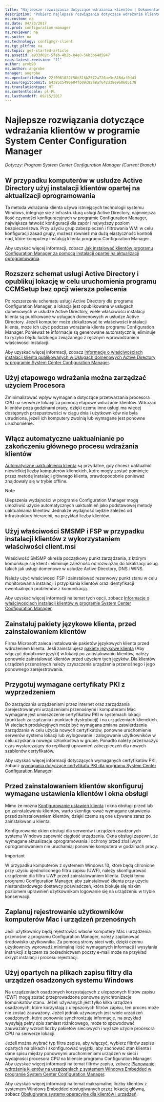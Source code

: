 ```yaml
---
title: "Najlepsze rozwiązania dotyczące wdrażania klientów | Dokumentacja firmy Microsoft"
description: "Pobierz najlepsze rozwiązania dotyczące wdrażania klientów w programie System Center Configuration Manager."
ms.custom: na
ms.date: 04/23/2017
ms.prod: configuration-manager
ms.reviewer: na
ms.suite: na
ms.technology: configmgr-client
ms.tgt_pltfrm: na
ms.topic: get-started-article
ms.assetid: a933d69c-5feb-4b2b-84e8-56b3b64d5947
caps.latest.revision: "11"
author: arob98
ms.author: angrobe
manager: angrobe
ms.openlocfilehash: 22f0981022f50d316b2572a720ae3c818daf0d43
ms.sourcegitcommit: b438515490e04fb09c82a8af642d38e9a0605178
ms.translationtype: MT
ms.contentlocale: pl-PL
ms.lasthandoff: 09/15/2017
---
```

# <a name="best-practices-for-client-deployment-in-system-center-configuration-manager"></a>Najlepsze rozwiązania dotyczące wdrażania klientów w programie System Center Configuration Manager

*Dotyczy: Program System Center Configuration Manager (Current Branch)*


## <a name="use-software-update-based-client-installation-for-active-directory-computers"></a>W przypadku komputerów w usłudze Active Directory użyj instalacji klientów opartej na aktualizacji oprogramowania  
 Ta metoda wdrażania klienta używa istniejących technologii systemu Windows, integruje się z infrastrukturą usługi Active Directory, najmniejsza ilość czynności konfiguracyjnych w programie Configuration Manager, największa łatwość konfiguracji dla zapór i najwyższy poziom bezpieczeństwa. Przy użyciu grup zabezpieczeń i filtrowania WMI w celu konfiguracji zasad grupy, możesz również ma dużą elastyczność kontroli nad, które komputery instalują klienta programu Configuration Manager.  

 Aby uzyskać więcej informacji, zobacz [Jak instalować klientów programu Configuration Manager za pomocą instalacji opartej na aktualizacji oprogramowania](../../../../core/clients/deploy/deploy-clients-to-windows-computers.md#BKMK_ClientSUP).  

## <a name="extend-the-active-directory-schema-and-publish-the-site-so-that-you-can-run-ccmsetup-without-command-line-options"></a>Rozszerz schemat usługi Active Directory i opublikuj lokację w celu uruchomienia programu CCMSetup bez opcji wiersza polecenia  
 Po rozszerzeniu schematu usługi Active Directory dla programu Configuration Manager, a lokacja jest opublikowana w usługach domenowych w usłudze Active Directory, wiele właściwości instalacji klienta są publikowane w usługach domenowych w usłudze Active Directory. Jeżeli komputer może zlokalizować te właściwości instalacji klienta, może ich użyć podczas wdrażania klienta programu Configuration Manager. Ponieważ te informacje są generowane automatycznie, eliminuje to ryzyko błędu ludzkiego związanego z ręcznym wprowadzaniem właściwości instalacji.  

 Aby uzyskać więcej informacji, zobacz [Informacje o właściwościach instalacji klienta publikowanych w Usługach domenowych Active Directory w programie System Center Configuration Manager](../../../../core/clients/deploy/about-client-installation-properties-published-to-active-directory-domain-services.md).  

## <a name="use-a-phased-rollout-to-manage-cpu-usage"></a>Użyj etapowego wdrażania można zarządzać użyciem Procesora  
 Zminimalizować wpływ wymagania dotyczące przetwarzania procesora CPU na serwerze lokacji za pomocą etapowe wdrażanie klientów. Wdrażać klientów poza godzinami pracy, dzięki czemu inne usługi ma więcej dostępnych przepustowości w ciągu dnia i użytkowników nie była utrudniona, jeżeli ich komputery zwolnią lub wymagane jest ponowne uruchomienie.  

## <a name="enable-automatic-upgrade-after-your-main-client-deployment-has-finished"></a>Włącz automatyczne uaktualnianie po zakończeniu głównego procesu wdrażania klientów  
 [Automatyczne uaktualnienia klienta](../../../../core/clients/manage/upgrade/upgrade-clients-for-windows-computers.md) są przydatne, gdy chcesz uaktualnić niewielkiej liczby komputerów klienckich, które mogły zostać pominięte przez metodę instalacji głównego klienta, prawdopodobnie ponieważ znajdowały się w trybie offline. 

> [!NOTE]  
>  Ulepszenia wydajności w programie Configuration Manager mogą umożliwić użycie automatycznych uaktualnień jako podstawowej metody uaktualniania klientów. Jednakże wydajność będzie zależeć od infrastruktury hierarchii, na przykład liczby klientów.  


## <a name="use-smsmp-and-fsp-if-you-install-the-client-with-clientmsi-properties"></a>Użyj właściwości SMSMP i FSP w przypadku instalacji klientów z wykorzystaniem właściwości client.msi  
 Właściwość SMSMP określa początkowy punkt zarządzania, z którym komunikuje się klient i eliminuje zależność od rozwiązań do lokalizacji usług takich jak usługi domenowe w usłudze Active Directory, DNS i WINS.  

 Należy użyć właściwości FSP i zainstalować rezerwowy punkt stanu w celu monitorowania instalacji i przypisania klientów oraz identyfikacji ewentualnych problemów z komunikacją.  

 Aby uzyskać więcej informacji na temat tych opcji, zobacz [Informacje o właściwościach instalacji klientów w programie System Center Configuration Manager](../../../../core/clients/deploy/about-client-installation-properties.md).  

## <a name="install-client-language-packs-before-you-install-the-clients"></a>Zainstaluj pakiety językowe klienta, przed zainstalowaniem klientów  
Firma Microsoft zaleca instalowanie pakietów językowych klienta przed wdrożeniem klienta. Jeśli zainstalujesz [pakiety językowe klienta](../../../../core/servers/deploy/install/language-packs.md) (Aby włączyć dodatkowe języki) w lokacji po zainstalowaniu klientów, należy ponownie zainstalować klientów przed użyciem tych języków. Dla klientów urządzeń przenośnych należy czyszczenia urządzenia przenośnego i jego ponownego zarejestrowania.  

## <a name="prepare-required-pki-certificates-in-advance"></a>Przygotuj wymagane certyfikaty PKI z wyprzedzeniem  
 Do zarządzania urządzeniami przez Internet oraz zarządzania zarejestrowanymi urządzeniami przenośnymi i komputerami Mac wymagane jest umieszczenie certyfikatów PKI w systemach lokacji (punktach zarządzania i punktach dystrybucji) i na urządzeniach klienckich. W sieciach produkcyjnych może być wymagana zmiana zatwierdzenia zarządzania w celu użycia nowych certyfikatów, ponowne uruchomienie serwerów systemu lokacji lub wylogowanie i zalogowanie użytkowników w celu uzyskania nowego członkostwa w grupie. Ponadto należy przeznaczyć czas wystarczający do replikacji uprawnień zabezpieczeń dla nowych szablonów certyfikatów.  

 Aby uzyskać więcej informacji dotyczących wymaganych certyfikatów PKI, zobacz [wymagania dotyczące certyfikatu PKI dla programu System Center Configuration Manager](../../../../core/plan-design/network/pki-certificate-requirements.md).  

## <a name="before-you-install-clients-configure-any-required-client-settings-and-maintenance-windows"></a>Przed zainstalowaniem klientów skonfiguruj wymagane ustawienia klientów i okna obsługi  
 Mimo że można [Konfigurowanie ustawień klienta](../../../../core/clients/deploy/configure-client-settings.md) i okna obsługi przed lub po zainstalowaniu klientów, warto skonfigurować wymagane ustawienia przed zainstalowaniem klientów, dzięki czemu są one używane zaraz po zainstalowaniu klienta. 

 Konfigurowanie okien obsługi dla serwerów i urządzeń osadzonych systemu Windows zapewnić ciągłość urządzenia. Okna obsługi zapewni, że wymagane aktualizacje oprogramowania i ochrony przed złośliwym oprogramowaniem nie uruchamiaj ponownie komputera w godzinach pracy.  

> [!IMPORTANT]  
>  W przypadku komputerów z systemem Windows 10, które będą chronione przy użyciu ujednoliconego filtru zapisu (UWF), należy skonfigurować urządzenie dla filtru UWF przed zainstalowaniem klienta. Dzięki temu programu Configuration Manager, aby zainstalować klienta przy użyciu niestandardowego dostawcy poświadczeń, która blokuje się niskim poziomem uprawnień użytkownikom logowanie się na urządzeniu w trybie konserwacji.  

## <a name="plan-your-user-enrollment-experience-for-mac-computers-and-mobile-devices"></a>Zaplanuj rejestrowanie użytkowników komputerów Mac i urządzeń przenośnych   
 Jeśli użytkownicy będą rejestrować własne komputery Mac i urządzenia przenośne z programu Configuration Manager, należy zaplanować środowisko użytkownika. Za pomocą strony sieci web, dzięki czemu użytkownicy wprowadź minimalną ilość wymaganych informacji i wysyłania instrukcji z łączem za pośrednictwem poczty e-mail może na przykład skrypt instalacji i procesu rejestracji.  

## <a name="use-file-based-write-filters-for-windows-embedded-devices"></a>Użyj opartych na plikach zapisu filtry dla urządzeń osadzonych systemu Windows 
 Na urządzeniach osadzonych korzystających z ulepszonych filtrów zapisu (EWF) mogą zostać przeprowadzone ponowne synchronizacje komunikatów stanu. Jeżeli używanych jest tylko kilka urządzeń osadzonych, które korzystają z ulepszonych filtrów zapisu, ten proces może nie zostać zauważony. Jeżeli jednak używanych jest wiele urządzeń osadzonych, które ponownie synchronizują informacje, na przykład wysyłają pełny spis zamiast różnicowego, może to spowodować zauważalny wzrost liczby pakietów sieciowych i wyższe użycie procesora CPU na serwerze lokacji.  

 Jeżeli można wybrać typ filtra zapisu, aby włączyć, wybierz filtrów zapisu opartych na plikach i skonfigurować wyjątki, aby zachować stan klienta i dane spisu między ponownymi uruchomieniami urządzeń w sieci i wydajności procesora CPU na kliencie programu Configuration Manager. Aby uzyskać więcej informacji na temat filtrów zapisu, zobacz [Planowanie wdrożenia klientów na urządzeniach z systemem Windows Embedded w programie System Center Configuration Manager](../../../../core/clients/deploy/plan/planning-for-client-deployment-to-windows-embedded-devices.md).  

 Aby uzyskać więcej informacji na temat maksymalnej liczby klientów z systemem Windows Embedded obsługiwanych przez lokację główną, zobacz [Obsługiwane systemy operacyjne dla klientów i urządzeń](../../../../core/plan-design/configs/supported-operating-systems-for-clients-and-devices.md).  
